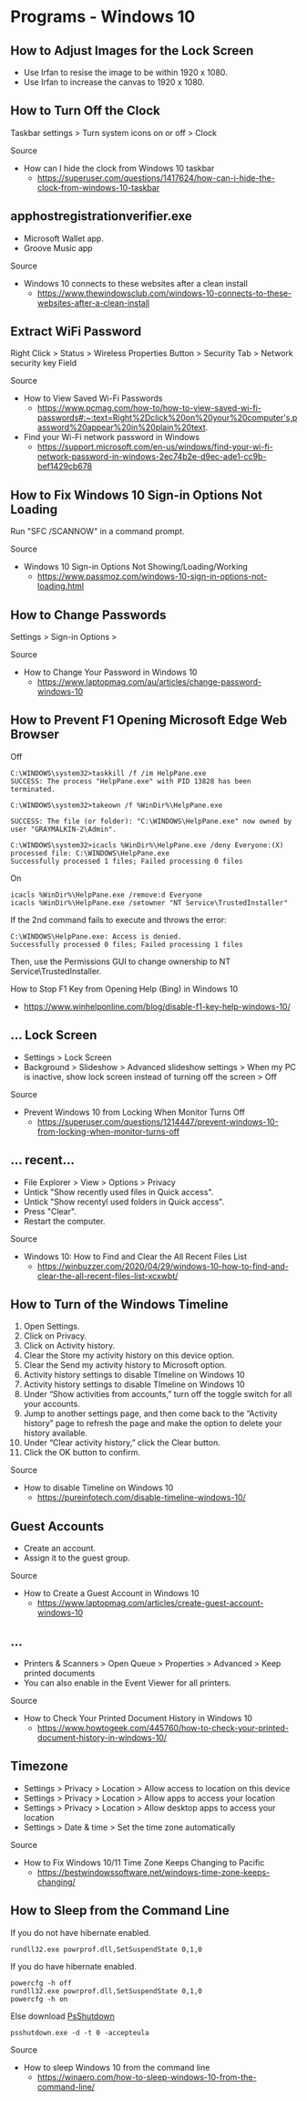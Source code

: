 # Programs - Windows 10

## How to Adjust Images for the Lock Screen

- Use Irfan to resise the image to be within 1920 x 1080.
- Use Irfan to increase the canvas to 1920 x 1080.

## How to Turn Off the Clock

Taskbar settings > Turn system icons on or off > Clock

Source

* How can I hide the clock from Windows 10 taskbar
  * https://superuser.com/questions/1417624/how-can-i-hide-the-clock-from-windows-10-taskbar

## apphostregistrationverifier.exe

* Microsoft Wallet app.
* Groove Music app

Source

* Windows 10 connects to these websites after a clean install
  * https://www.thewindowsclub.com/windows-10-connects-to-these-websites-after-a-clean-install

## Extract WiFi Password

Right Click > Status > Wireless Properties Button > Security Tab > Network security key Field

Source

* How to View Saved Wi-Fi Passwords
  * https://www.pcmag.com/how-to/how-to-view-saved-wi-fi-passwords#:~:text=Right%2Dclick%20on%20your%20computer's,password%20appear%20in%20plain%20text.
* Find your Wi-Fi network password in Windows
  * https://support.microsoft.com/en-us/windows/find-your-wi-fi-network-password-in-windows-2ec74b2e-d9ec-ade1-cc9b-bef1429cb678

## How to Fix Windows 10 Sign-in Options Not Loading

Run "SFC /SCANNOW" in a command prompt.

Source

* Windows 10 Sign-in Options Not Showing/Loading/Working
  * https://www.passmoz.com/windows-10-sign-in-options-not-loading.html

## How to Change Passwords

Settings > Sign-in Options >

Source

* How to Change Your Password in Windows 10
  * https://www.laptopmag.com/au/articles/change-password-windows-10

## How to Prevent F1 Opening Microsoft Edge Web Browser

Off

```
C:\WINDOWS\system32>taskkill /f /im HelpPane.exe
SUCCESS: The process "HelpPane.exe" with PID 13828 has been terminated.

C:\WINDOWS\system32>takeown /f %WinDir%\HelpPane.exe

SUCCESS: The file (or folder): "C:\WINDOWS\HelpPane.exe" now owned by user "GRAYMALKIN-2\Admin".

C:\WINDOWS\system32>icacls %WinDir%\HelpPane.exe /deny Everyone:(X)
processed file: C:\WINDOWS\HelpPane.exe
Successfully processed 1 files; Failed processing 0 files
```

On

```
icacls %WinDir%\HelpPane.exe /remove:d Everyone
icacls %WinDir%\HelpPane.exe /setowner "NT Service\TrustedInstaller"
```

If the 2nd command fails to execute and throws the error:

```
C:\WINDOWS\HelpPane.exe: Access is denied.
Successfully processed 0 files; Failed processing 1 files
```

Then, use the Permissions GUI to change ownership to NT Service\TrustedInstaller.

How to Stop F1 Key from Opening Help (Bing) in Windows 10
- https://www.winhelponline.com/blog/disable-f1-key-help-windows-10/

## ... Lock Screen

- Settings > Lock Screen
- Background > Slideshow > Advanced slideshow settings > When my PC is inactive, show lock screen instead of turning off the screen > Off

Source

- Prevent Windows 10 from Locking When Monitor Turns Off
  - https://superuser.com/questions/1214447/prevent-windows-10-from-locking-when-monitor-turns-off

## ... recent...

- File Explorer > View > Options > Privacy
- Untick "Show recently used files in Quick access".
- Untick "Show recentyl used folders in Quick access".
- Press "Clear".
- Restart the computer.

Source

- Windows 10: How to Find and Clear the All Recent Files List
  - https://winbuzzer.com/2020/04/29/windows-10-how-to-find-and-clear-the-all-recent-files-list-xcxwbt/

## How to Turn of the Windows Timeline

1. Open Settings.
1. Click on Privacy.
1. Click on Activity history.
1. Clear the Store my activity history on this device option.
1. Clear the Send my activity history to Microsoft option.
1. Activity history settings to disable TImeline on Windows 10
1. Activity history settings to disable TImeline on Windows 10
1. Under “Show activities from accounts,” turn off the toggle switch for all your accounts.
1. Jump to another settings page, and then come back to the “Activity history” page to refresh the page and make the option to delete your history available.
1. Under “Clear activity history,” click the Clear button.
1. Click the OK button to confirm.

Source

- How to disable Timeline on Windows 10
  - https://pureinfotech.com/disable-timeline-windows-10/

## Guest Accounts

- Create an account.
- Assign it to the guest group.

Source

- How to Create a Guest Account in Windows 10
  - https://www.laptopmag.com/articles/create-guest-account-windows-10

## ...

- Printers & Scanners > Open Queue > Properties > Advanced > Keep printed documents
- You can also enable in the Event Viewer for all printers.

Source

- How to Check Your Printed Document History in Windows 10
  - https://www.howtogeek.com/445760/how-to-check-your-printed-document-history-in-windows-10/

## Timezone

- Settings > Privacy > Location > Allow access to location on this device
- Settings > Privacy > Location > Allow apps to access your location
- Settings > Privacy > Location > Allow desktop apps to access your location
- Settings > Date & time > Set the time zone automatically

Source

- How to Fix Windows 10/11 Time Zone Keeps Changing to Pacific
  - https://bestwindowssoftware.net/windows-time-zone-keeps-changing/ 

## How to Sleep from the Command Line

If you do not have hibernate enabled.

```
rundll32.exe powrprof.dll,SetSuspendState 0,1,0
```

If you do have hibernate enabled.

```
powercfg -h off
rundll32.exe powrprof.dll,SetSuspendState 0,1,0
powercfg -h on
```

Else download [PsShutdown](http://technet.microsoft.com/en-us/sysinternals/bb897541.aspx)

```
psshutdown.exe -d -t 0 -accepteula
```

Source

- How to sleep Windows 10 from the command line
  - https://winaero.com/how-to-sleep-windows-10-from-the-command-line/
